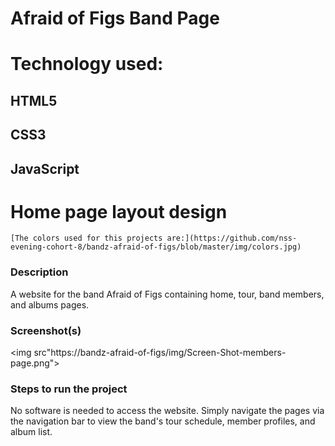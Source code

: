 # Afraid of Figs Band Page

# Technology used:
## HTML5
## CSS3
## JavaScript

# Home page layout design
````
[The colors used for this projects are:](https://github.com/nss-evening-cohort-8/bandz-afraid-of-figs/blob/master/img/colors.jpg)
````

### Description
A website for the band Afraid of Figs containing home, tour, band members, and albums pages.

### Screenshot(s)

<img src"https://bandz-afraid-of-figs/img/Screen-Shot-members-page.png">
    

### Steps to run the project
No software is needed to access the website. Simply navigate the pages via the navigation bar to view the band's tour schedule, member profiles, and album list.

